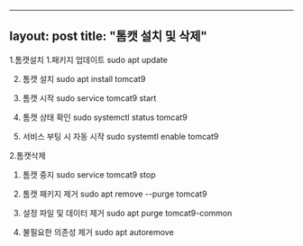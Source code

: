 
---
layout: post
title: "톰캣 설치 및 삭제"
---
1.톰캣설치
1.패키지 업데이트
sudo apt update

2. 톰캣 설치
sudo apt install tomcat9

3. 톰캣 시작
sudo service tomcat9 start

4. 톰캣 상태 확인
sudo systemctl status tomcat9

5. 서비스 부팅 시 자동 시작
sudo systemtl enable tomcat9

2.톰캣삭제
1. 톰캣 중지
sudo service tomcat9 stop

2. 톰캣 패키지 제거
sudo apt remove --purge tomcat9

3. 설정 파일 및 데이터 제거
sudo apt purge tomcat9-common

4. 불필요한 의존성 제거
sudo apt autoremove


